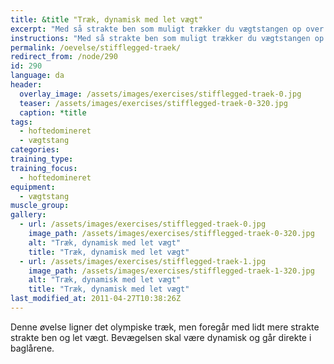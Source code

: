 ```yaml
---
title: &title "Træk, dynamisk med let vægt"
excerpt: "Med så strakte ben som muligt trækker du vægtstangen op over hovedet i en bevægelse. Stangen skal accelleres ved udstrækningen i hoften. Ret ryg."
instructions: "Med så strakte ben som muligt trækker du vægtstangen op over hovedet i en bevægelse. Stangen skal accelleres ved udstrækningen i hoften. Ret ryg."
permalink: /oevelse/stifflegged-traek/
redirect_from: /node/290
id: 290
language: da
header:
  overlay_image: /assets/images/exercises/stifflegged-traek-0.jpg
  teaser: /assets/images/exercises/stifflegged-traek-0-320.jpg
  caption: *title
tags:
  - hoftedomineret
  - vægtstang
categories:
training_type: 
training_focus: 
  - hoftedomineret
equipment:
  - vægtstang
muscle_group:
gallery:
  - url: /assets/images/exercises/stifflegged-traek-0.jpg
    image_path: /assets/images/exercises/stifflegged-traek-0-320.jpg
    alt: "Træk, dynamisk med let vægt"
    title: "Træk, dynamisk med let vægt"
  - url: /assets/images/exercises/stifflegged-traek-1.jpg
    image_path: /assets/images/exercises/stifflegged-traek-1-320.jpg
    alt: "Træk, dynamisk med let vægt"
    title: "Træk, dynamisk med let vægt"
last_modified_at: 2011-04-27T10:38:26Z
---
```


Denne øvelse ligner det olympiske træk, men foregår med lidt mere strakte strakte ben og let vægt. Bevægelsen skal være dynamisk og går direkte i baglårene.
